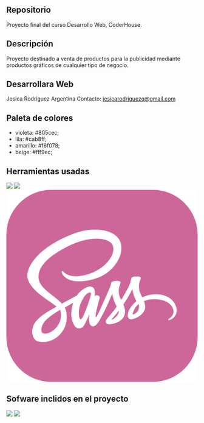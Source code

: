 ## Repositorio
Proyecto final del curso Desarrollo Web, CoderHouse.

## Descripción
Proyecto destinado a venta de productos para la publicidad mediante productos gráficos de cualquier tipo de negocio.

## Desarrollara Web
Jesica Rodríguez
Argentina
Contacto: jesicarodriguezq@gmail.com

## Paleta de colores
- violeta: #805cec;
- lila: #cab8ff;
- amarillo: #f6f078;
- beige: #fff9ec;

## Herramientas usadas

[![](https://www.w3.org/html/logo/downloads/HTML5_Logo_256.png)](https://www.w3.org/html/logo/downloads/HTML5_Logo_256.png)
[![](https://www.vectorlogo.zone/logos/w3_css/w3_css-official.svg)](https://www.vectorlogo.zone/logos/w3_css/w3_css-official.svg)
[![](https://raw.githubusercontent.com/tandpfun/skill-icons/main/icons/Sass.svg)](https://raw.githubusercontent.com/tandpfun/skill-icons/main/icons/Sass.svg)

## Sofware inclidos en el proyecto

[![](https://cdn.iconscout.com/icon/free/png-256/adobe-illustrator-cc-1855027-1571408.png)](https://cdn.iconscout.com/icon/free/png-256/adobe-illustrator-cc-1855027-1571408.png)
[![](https://cdn.iconscout.com/icon/free/png-256/figma-2296071-1912030.png)](https://cdn.iconscout.com/icon/free/png-256/figma-2296071-1912030.png)
